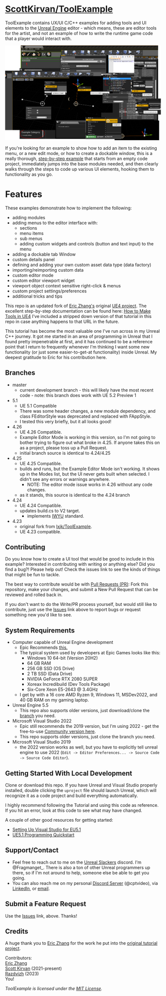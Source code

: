 # [ScottKirvan/ToolExample](https://github.com/ScottKirvan/ToolExample)
ToolExample contains UX/UI C/C++ examples for adding tools and UI elements to the [Unreal Engine](https://www.unrealengine.com) editor - which means, these are editor tools for the artist, and not an example of how to write the runtime game code that a player would interact with.  

![Splash Image](docs/images/splash.png)

If you're looking for an example to show how to add an item to the existing menu, or a new edit mode, or how to create a dockable window, this is a really thorough, [step-by-step example](https://lxjk.github.io/2019/10/01/How-to-Make-Tools-in-U-E.html) that starts from an empty code project, immediately jumps into the base modules needed, and then clearly walks through the steps to code up various UI elements, hooking them to functionality as you go.

# Features
These examples demonstrate how to implement the following:
- adding modules
- adding menus to the editor interface with:
  - sections
  - menu items
  - sub menus
  - adding custom widgets and controls (button and text input) to the menu
- adding a dockable tab Window
- custom details panel
- defining and adding your own custom asset data type (data factory)
- importing/reimporting custom data
- custom editor mode
- custom editor viewport widget
- viewport object context sensitive right-click & menus
- custom project settings/preferences
- additional tricks and tips

This repo is an updated fork of [Eric Zhang's](https://github.com/lxjk) original [UE4 project](https://github.com/lxjk/ToolExample).  The excellent step-by-step documentation can be found here: [How to Make Tools in UE4](https://lxjk.github.io/2019/10/01/How-to-Make-Tools-in-U-E.html)   I've included a stripped down version of that tutorial in this repo in case anything happens to that URL in the future.  

This tutorial has become the most valuable one I've run across in my Unreal C++ journey.  It got me started in an area of programming in Unreal that I found pretty impenetrable at first, and it has continued to be a reference point that I return to frequently whenever I'm thinking I want some new functionality (or just some easier-to-get-at functionality) inside Unreal.  My deepest gratitude to Eric for his contribution here.

## Branches
- master
    - current development branch - this will likely have the most recent code - note: this branch does work with UE 5.2 Preview 1
- 5.1
	- UE 5.1 Compatible
	- There was some header changes, a new module dependency, and class FEditorStyle was deprecated and replaced with FAppStyle.
	- I tested this very briefly, but it all looks good!
- 4.26
  - UE 4.26 Compatible.
  - Example Editor Mode is working in this version, so I'm not going to bother trying to figure out what broke in 4.25.  If anyone takes this on as a project, please toss up a Pull Request.
  - initial branch source is identical to 4.24/4.25
- 4.25
    - UE 4.25 Compatible.
    - builds and runs, but the Example Editor Mode isn't working.  It shows up in the Modes list, but the UI never gets built when selected.  I didn't see any errors or warnings anywhere.
        - NOTE:  The editor mode issue works in 4.26 without any code changes.
    - as it stands, this source is identical to the 4.24 branch
- 4.24
    - UE 4.24 Compatible.
    - updates build.cs to V2 target.
        - implements [IWYU](https://docs.unrealengine.com/en-US/ProductionPipelines/BuildTools/UnrealBuildTool/IWYU/index.html) standard.
- 4.23
    - original fork from [lxjk/ToolExample](https://github.com/lxjk/ToolExample).
    - UE 4.23 compatible.

## Contributing
Do you know how to create a UI tool that would be good to include in this example?  Interested in contributing with writing or anything else?  Did you find a bug?! Please help out!   Check the issues link to see the kinds of things that might be fun to tackle.

The best way to contribute would be with [Pull Requests (PR)](https://github.com/ScottKirvan/ToolExample/pulls):  Fork this repository, make your changes, and submit a New Pull Request that can be reviewed and rolled back in.

If you don't want to do the Write/PR process yourself, but would still like to contribute, just use the [Issues](https://github.com/ScottKirvan/ToolExample/issues) link above to report bugs or request something new you'd like to see.  

## System Requirements
- Computer capable of Unreal Engine development
	- Epic Recommends [this.](https://docs.unrealengine.com/5.1/en-US/hardware-and-software-specifications-for-unreal-engine/)
	- The typical system used by developers at Epic Games looks like this:
		-   Windows 10 64-bit (Version 20H2)
		-   64 GB RAM
		-   256 GB SSD (OS Drive)
		-   2 TB SSD (Data Drive)
		-   NVIDIA GeForce RTX 2080 SUPER
		-   Xoreax Incredibuild (Dev Tools Package)
		-   Six-Core Xeon E5-2643 @ 3.4GHz
	- I get by with a 16 core AMD Ryzen 9, Windows 11, MSDev2022, and 40 GB RAM on my gaming laptop.
- Unreal Engine 5.5
	- This repo also supports older versions, just download/clone the [branch](https://github.com/ScottKirvan/ToolExample/branches) you need.
- Microsoft Visual Studio 2022
	- Epic still recommends the 2019 version, but I'm using 2022 - get the free-to-use [Community version here](https://visualstudio.microsoft.com/vs/community/).
	- This repo supports older versions, just clone the branch you need.
- Microsoft Visual Studio 2019
	- the 2022 version works as well, but you have to explicitly tell unreal engine to use 2022 (`Edit -> Editor Preferences... -> Source Code -> Source Code Editor`).

## Getting Started With Local Development
Clone or download this repo.  If you have Unreal and Visual Studio properly installed, double clicking the `uproject` file should launch Unreal, which will recognize it as a code project and build everything automatically.  

I highly recommend following the Tutorial and using this code as reference.  If you hit an error, look at this code to see what may have changed.

A couple of other good resources for getting started:
- [Setting Up Visual Studio for EU5.1](https://docs.unrealengine.com/5.1/en-US/setting-up-visual-studio-development-environment-for-cplusplus-projects-in-unreal-engine/)
- [UE5.1 Programming Quickstart](https://docs.unrealengine.com/5.1/en-US/unreal-engine-cpp-quick-start/)

## Support/Contact
- Feel free to reach out to me on the [Unreal Slackers](https://discord.gg/unreal-slackers) discord.  I'm @Fragmanget_.  There is also a ton of other Unreal programmers up there, so if I'm not around to help, someone else be able to get you going.
- You can also reach me on my personal [Discord Server](https://discord.gg/TSKHvVFYxB) (@cptvideo), via [LinkedIn](https://www.linkedin.com/in/scottkirvan/), or <a href="mailto:ToolExample@skvfx.com">email</a>.

## Submit a Feature Request
Use the [Issues](https://github.com/ScottKirvan/ToolExample/issues) link, above.  Thanks!

## Credits
A huge thank you to [Eric Zhang](https://github.com/lxjk) for the work he put into the [original tutorial project](https://lxjk.github.io/2019/10/01/How-to-Make-Tools-in-U-E.html).

Contributors:  
[Eric Zhang](https://github.com/lxjk)  
[Scott Kirvan](https://github.com/ScottKirvan) (2021-present)  
[Razdvizh](https://github.com/Razdvizh) (2023)  
You!

_ToolExample is licensed under the [MIT License](LICENSE.md)._
